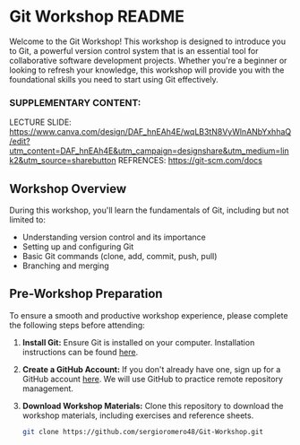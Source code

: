 # Git Workshop README

Welcome to the Git Workshop! This workshop is designed to introduce you to Git, a powerful version control system that is an essential tool for collaborative software development projects. Whether you're a beginner or looking to refresh your knowledge, this workshop will provide you with the foundational skills you need to start using Git effectively. 

### SUPPLEMENTARY CONTENT: 
LECTURE SLIDE: https://www.canva.com/design/DAF_hnEAh4E/wqLB3tN8VyWlnANbYxhhaQ/edit?utm_content=DAF_hnEAh4E&utm_campaign=designshare&utm_medium=link2&utm_source=sharebutton 
REFRENCES: https://git-scm.com/docs

## Workshop Overview

During this workshop, you'll learn the fundamentals of Git, including but not limited to:

- Understanding version control and its importance
- Setting up and configuring Git
- Basic Git commands (clone, add, commit, push, pull)
- Branching and merging

## Pre-Workshop Preparation

To ensure a smooth and productive workshop experience, please complete the following steps before attending:

1. **Install Git:** Ensure Git is installed on your computer. Installation instructions can be found [here](https://git-scm.com/book/en/v2/Getting-Started-Installing-Git).

2. **Create a GitHub Account:** If you don't already have one, sign up for a GitHub account [here](https://github.com/). We will use GitHub to practice remote repository management.

3. **Download Workshop Materials:** Clone this repository to download the workshop materials, including exercises and reference sheets.

   ```bash
   git clone https://github.com/sergioromero48/Git-Workshop.git
